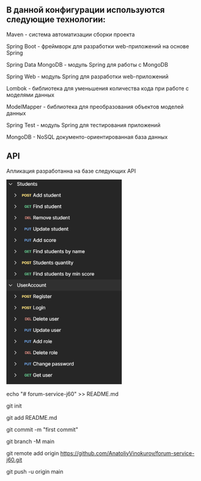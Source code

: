 
## В данной конфигурации используются следующие технологии:

Maven - система автоматизации сборки проекта

Spring Boot - фреймворк для разработки web-приложений на основе Spring

Spring Data MongoDB - модуль Spring для работы с MongoDB

Spring Web - модуль Spring для разработки web-приложений

Lombok - библиотека для уменьшения количества кода при работе с моделями данных

ModelMapper - библиотека для преобразования объектов моделей данных

Spring Test - модуль Spring для тестирования приложений

MongoDB - NoSQL документо-ориентированная база данных

## API

Апликация разработанна на базе следующих API

<img src="./readme_assets/APIforum.png" width="60%">


echo "# forum-service-j60" >> README.md

git init

git add README.md

git commit -m "first commit"

git branch -M main

git remote add origin https://github.com/AnatoliyVinokurov/forum-service-j60.git

git push -u origin main
